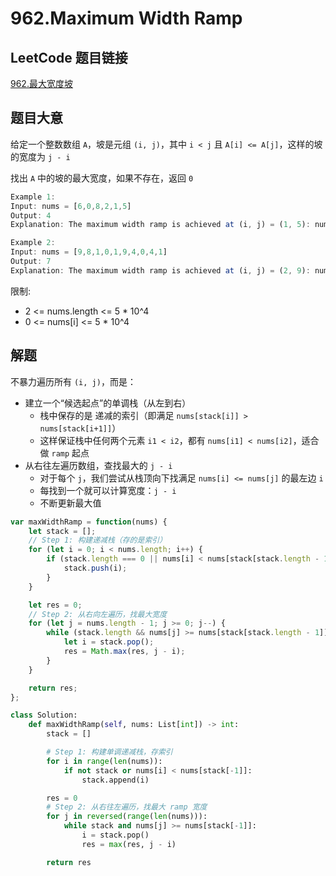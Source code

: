 # 962.Maximum Width Ramp

## LeetCode 题目链接

[962.最大宽度坡](https://leetcode.cn/problems/maximum-width-ramp/)

## 题目大意

给定一个整数数组 `A`，坡是元组 `(i, j)`，其中 `i < j` 且 `A[i] <= A[j]`，这样的坡的宽度为 `j - i`

找出 `A` 中的坡的最大宽度，如果不存在，返回 `0` 

```js
Example 1:
Input: nums = [6,0,8,2,1,5]
Output: 4
Explanation: The maximum width ramp is achieved at (i, j) = (1, 5): nums[1] = 0 and nums[5] = 5.

Example 2:
Input: nums = [9,8,1,0,1,9,4,0,4,1]
Output: 7
Explanation: The maximum width ramp is achieved at (i, j) = (2, 9): nums[2] = 1 and nums[9] = 1.
```

限制:
- 2 <= nums.length <= 5 * 10^4
- 0 <= nums[i] <= 5 * 10^4
  
## 解题

不暴力遍历所有 `(i, j)`，而是：
- 建立一个“候选起点”的单调栈（从左到右）
  - 栈中保存的是 递减的索引（即满足 `nums[stack[i]] > nums[stack[i+1]]`）
  - 这样保证栈中任何两个元素 `i1 < i2`，都有 `nums[i1] < nums[i2]`，适合做 `ramp` 起点
- 从右往左遍历数组，查找最大的 `j - i`
  - 对于每个 `j`，我们尝试从栈顶向下找满足 `nums[i] <= nums[j]` 的最左边 `i`
  - 每找到一个就可以计算宽度：`j - i`
  - 不断更新最大值
  
```js
var maxWidthRamp = function(nums) {
    let stack = [];
    // Step 1: 构建递减栈（存的是索引）
    for (let i = 0; i < nums.length; i++) {
        if (stack.length === 0 || nums[i] < nums[stack[stack.length - 1]]) {
            stack.push(i);
        }
    }

    let res = 0;
    // Step 2: 从右向左遍历，找最大宽度
    for (let j = nums.length - 1; j >= 0; j--) {
        while (stack.length && nums[j] >= nums[stack[stack.length - 1]]) {
            let i = stack.pop();
            res = Math.max(res, j - i);
        }
    }

    return res;
};
```
```python
class Solution:
    def maxWidthRamp(self, nums: List[int]) -> int:
        stack = []

        # Step 1: 构建单调递减栈，存索引
        for i in range(len(nums)):
            if not stack or nums[i] < nums[stack[-1]]:
                stack.append(i)

        res = 0
        # Step 2: 从右往左遍历，找最大 ramp 宽度
        for j in reversed(range(len(nums))):
            while stack and nums[j] >= nums[stack[-1]]:
                i = stack.pop()
                res = max(res, j - i)

        return res
```